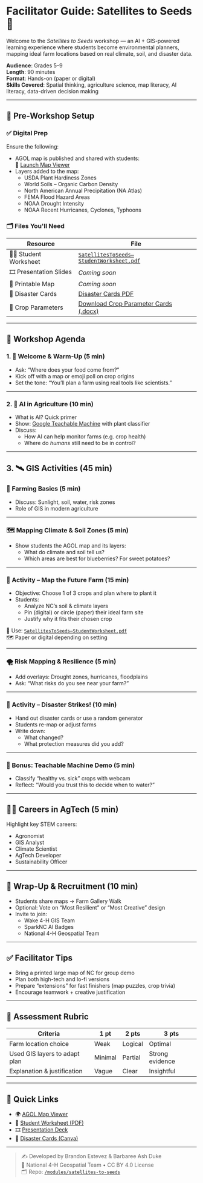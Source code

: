 # Facilitator Guide: Satellites to Seeds 🌱

Welcome to the *Satellites to Seeds* workshop — an AI + GIS-powered learning experience where students become environmental planners, mapping ideal farm locations based on real climate, soil, and disaster data.

**Audience**: Grades 5–9  
**Length**: 90 minutes  
**Format**: Hands-on (paper or digital)  
**Skills Covered**: Spatial thinking, agriculture science, map literacy, AI literacy, data-driven decision making

---

## 🧰 Pre-Workshop Setup

### ✅ Digital Prep
Ensure the following:
- AGOL map is published and shared with students:  
  📍 [Launch Map Viewer](https://4-h.maps.arcgis.com/apps/mapviewer/index.html?webmap=ca87aa8deac14d2fa20b3f142523fc43)
- Layers added to the map:
  - USDA Plant Hardiness Zones
  - World Soils – Organic Carbon Density
  - North American Annual Precipitation (NA Atlas)
  - FEMA Flood Hazard Areas
  - NOAA Drought Intensity
  - NOAA Recent Hurricanes, Cyclones, Typhoons

### 🗂 Files You'll Need
| Resource            | File |
|---------------------|------|
| 👩‍🏫 Student Worksheet | [`SatellitesToSeeds–StudentWorksheet.pdf`](./SatellitesToSeeds–StudentWorksheet.pdf) |
| 🎞 Presentation Slides | *Coming soon* |
| 🧭 Printable Map     | *Coming soon* |
| 🚨 Disaster Cards    | [Disaster Cards PDF](https://www.canva.com/design/DAGnGNAFvbs/3fPB0pZk5TNXZRWa-5o8-Q/edit) |
| 🌱 Crop Parameters   | [Download Crop Parameter Cards (.docx)](https://github.com/brandonestevez95/youth-map-lab/raw/main/modules/satellites-to-seeds/CropParameterCards.docx)

---

## 📅 Workshop Agenda

### 1. 🌾 Welcome & Warm-Up (5 min)
- Ask: “Where does your food come from?”
- Kick off with a map or emoji poll on crop origins
- Set the tone: “You’ll plan a farm using real tools like scientists.”

---

### 2. 🤖 AI in Agriculture (10 min)
- What is AI? Quick primer
- Show: [Google Teachable Machine](https://teachablemachine.withgoogle.com/) with plant classifier
- Discuss:
  - How AI can help monitor farms (e.g. crop health)
  - Where do *humans* still need to be in control?

---

## 3. 🛰 GIS Activities (45 min)

### 🧠 Farming Basics (5 min)
- Discuss: Sunlight, soil, water, risk zones
- Role of GIS in modern agriculture

---

### 🗺️ Mapping Climate & Soil Zones (5 min)
- Show students the AGOL map and its layers:
  - What do climate and soil tell us?
  - Which areas are best for blueberries? For sweet potatoes?

---

### 📍 Activity – Map the Future Farm (15 min)
- Objective: Choose 1 of 3 crops and plan where to plant it
- Students:
  - Analyze NC’s soil & climate layers
  - Pin (digital) or circle (paper) their ideal farm site
  - Justify why it fits their chosen crop

📎 Use: [`SatellitesToSeeds–StudentWorksheet.pdf`](./SatellitesToSeeds–StudentWorksheet.pdf)  
🗺 Paper or digital depending on setting

---

### 🌪️ Risk Mapping & Resilience (5 min)
- Add overlays: Drought zones, hurricanes, floodplains
- Ask: “What risks do you see near your farm?”

---

### 🚨 Activity – Disaster Strikes! (10 min)
- Hand out disaster cards or use a random generator
- Students re-map or adjust farms
- Write down:
  - What changed?
  - What protection measures did you add?

---

### 🤖 Bonus: Teachable Machine Demo (5 min)
- Classify “healthy vs. sick” crops with webcam
- Reflect: “Would you trust this to decide when to water?”

---

## 🧑‍🔬 Careers in AgTech (5 min)
Highlight key STEM careers:
- Agronomist
- GIS Analyst
- Climate Scientist
- AgTech Developer
- Sustainability Officer

---

## 📣 Wrap-Up & Recruitment (10 min)
- Students share maps → Farm Gallery Walk
- Optional: Vote on “Most Resilient” or “Most Creative” design
- Invite to join:
  - Wake 4-H GIS Team
  - SparkNC AI Badges
  - National 4-H Geospatial Team

---

## ✅ Facilitator Tips
- Bring a printed large map of NC for group demo
- Plan both high-tech and lo-fi versions
- Prepare “extensions” for fast finishers (map puzzles, crop trivia)
- Encourage teamwork + creative justification

---

## 🧠 Assessment Rubric
| Criteria                         | 1 pt  | 2 pts | 3 pts |
|----------------------------------|-------|-------|-------|
| Farm location choice             | Weak  | Logical | Optimal |
| Used GIS layers to adapt plan    | Minimal | Partial | Strong evidence |
| Explanation & justification      | Vague | Clear | Insightful |

---

## 🔗 Quick Links

- 🌍 [AGOL Map Viewer](https://4-h.maps.arcgis.com/apps/mapviewer/index.html?webmap=ca87aa8deac14d2fa20b3f142523fc43)
- 📄 [Student Worksheet (PDF)](./SatellitesToSeeds–StudentWorksheet.pdf)
- 🎞 [Presentation Deck](./SatellitesToSeedsPresentation.pptx)
- 🚨 [Disaster Cards (Canva)](https://www.canva.com/design/DAGnGNAFvbs/3fPB0pZk5TNXZRWa-5o8-Q/edit)

---

> ✍️ Developed by Brandon Estevez & Barbaree Ash Duke  
> 🌱 National 4-H Geospatial Team • CC BY 4.0 License  
> 🗂 Repo: [`/modules/satellites-to-seeds`](https://github.com/brandonestevez95/youth-map-lab/tree/main/modules/satellites-to-seeds)
